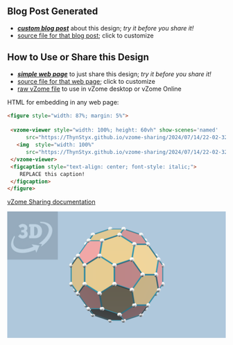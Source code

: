 
## Blog Post Generated

 - [***custom blog post***](<https://ThynStyx.github.io/vzome-sharing/2024/07/14/Football-22-02-32.html>) about this design; *try it before you share it!*
 - [source file for that blog post](<https://github.com/ThynStyx/vzome-sharing/edit/main/_posts/2024-07-14-Football-22-02-32.md>); click to customize
 


## How to Use or Share this Design

 - [***simple web page***](<https://ThynStyx.github.io/vzome-sharing/2024/07/14/22-02-32-Football/>) to just share this design; *try it before you share it!*
 - [source file for that web page](<https://github.com/ThynStyx/vzome-sharing/edit/main/2024/07/14/22-02-32-Football/index.md>); click to customize
 - [raw vZome file](<https://raw.githubusercontent.com/ThynStyx/vzome-sharing/main/2024/07/14/22-02-32-Football/Football.vZome>) to use in vZome desktop or vZome Online
 
 HTML for embedding in any web page:
 ```html
<figure style="width: 87%; margin: 5%">
  
  <vzome-viewer style="width: 100%; height: 60vh" show-scenes='named'
       src="https://ThynStyx.github.io/vzome-sharing/2024/07/14/22-02-32-Football/Football.vZome" >
    <img  style="width: 100%"
       src="https://ThynStyx.github.io/vzome-sharing/2024/07/14/22-02-32-Football/Football.png" >
  </vzome-viewer>
  <figcaption style="text-align: center; font-style: italic;">
     REPLACE this caption!
  </figcaption>
</figure>

 ```

[vZome Sharing documentation](https://vzome.github.io/vzome/sharing.html#how-it-works)

![Image](<Football.png>)

